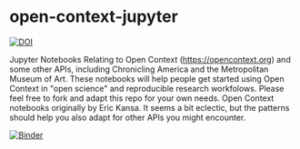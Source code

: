 # open-context-jupyter

[![DOI](https://zenodo.org/badge/134486684.svg)](https://zenodo.org/badge/latestdoi/134486684)

Jupyter Notebooks Relating to Open Context (https://opencontext.org) and some other APIs, including Chronicling America and the Metropolitan Museum of Art. These notebooks will help people get started using Open Context in "open science" and reproducible research workfolows. Please feel free to fork and adapt this repo for your own needs. Open Context notebooks originally by Eric Kansa. It seems a bit eclectic, but the patterns should help you also adapt for other APIs you might encounter.

[![Binder](https://mybinder.org/badge.svg)](http://mybinder.org/v2/gh/o-date/open-context-jupyter/master)



